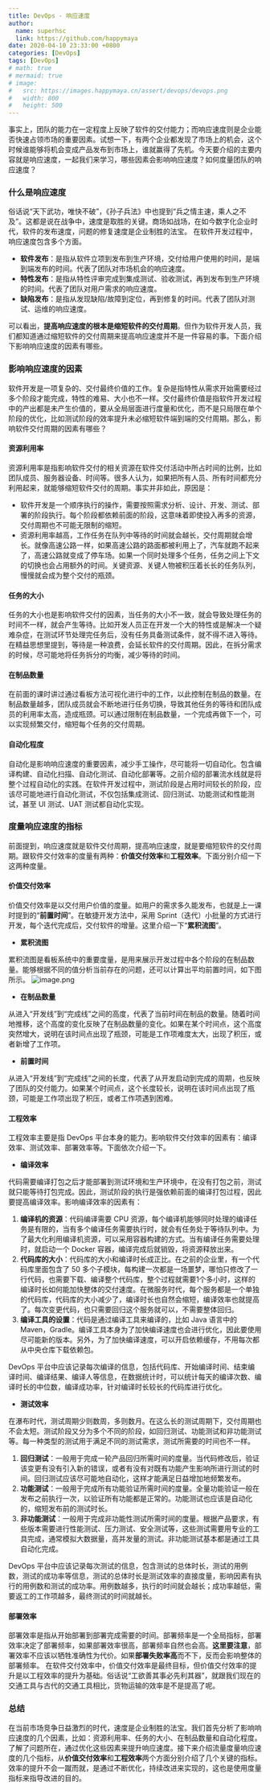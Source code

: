 ```yaml
---
title: DevOps - 响应速度
author:
  name: superhsc
  link: https://github.com/happymaya
date: 2020-04-10 23:33:00 +0800
categories: [DevOps]
tags: [DevOps]
# math: true
# mermaid: true
# image:
#   src: https://images.happymaya.cn/assert/devops/devops.png
#   width: 800
#   height: 500
---
```


事实上，团队的能力在一定程度上反映了软件的交付能力；而响应速度则是企业能否快速占领市场的重要因素。试想一下，有两个企业都发现了市场上的机会，这个时候谁能够将机会变成产品发布到市场上，谁就赢得了先机。今天要介绍的主要内容就是响应速度，一起我们来学习，哪些因素会影响响应速度？如何度量团队的响应速度？

### 什么是响应速度
俗话说“天下武功，唯快不破”，《孙子兵法》中也提到“兵之情主速，乘人之不及”。这都是说在战争中，速度是取胜的关键。商场如战场，在如今数字化企业时代，软件的发布速度，问题的修复速度是企业制胜的法宝。
在软件开发过程中，响应速度包含多个方面。

- **软件发布**：是指从软件立项到发布到生产环境，交付给用户使用的时间，是端到端发布的时间。代表了团队对市场机会的响应速度。
- **特性发布**：是指从特性评审完成到集成测试、验收测试，再到发布到生产环境的时间。代表了团队对用户需求的响应速度。
- **缺陷发布**：是指从发现缺陷/故障到定位，再到修复的时间。代表了团队对测试、运维的响应速度。

可以看出，**提高响应速度的根本是缩短软件的交付周期**。但作为软件开发人员，我们都知道通过缩短软件的交付周期来提高响应速度并不是一件容易的事。下面介绍下影响响应速度的因素有哪些。
### 影响响应速度的因素
软件开发是一项复杂的、交付最终价值的工作。复杂是指特性从需求开始需要经过多个阶段才能完成，特性的难易、大小也不一样。交付最终价值是指软件开发过程中的产出都是未产生价值的，要从全局层面进行度量和优化，而不是只局限在单个阶段的优化，比如测试阶段的效率提升未必缩短软件端到端的交付周期。那么，影响软件交付周期的因素有哪些？
#### 资源利用率
资源利用率是指影响软件交付的相关资源在软件交付活动中所占时间的比例，比如团队成员、服务器设备、时间等。很多人认为，如果把所有人员、所有时间都充分利用起来，就能够缩短软件交付的周期。事实并非如此，原因是：

- 软件开发是一个顺序执行的操作，需要按照需求分析、设计、开发、测试、部署的阶段执行。每个阶段都依赖前面的阶段，这意味着即使投入再多的资源，交付周期也不可能无限制的缩短。
- 资源利用率越高，工作任务在队列中等待的时间就会越长，交付周期就会增长。就像高速公路一样，如果高速公路的路面都被利用上了，汽车就跑不起来了，高速公路就变成了停车场。如果一个同时处理多个任务，任务之间上下文的切换也会占用额外的时间。关键资源、关键人物被积压着长长的任务队列，慢慢就会成为整个交付的瓶颈。
#### 任务的大小
任务的大小也是影响软件交付的因素，当任务的大小不一致，就会导致处理任务的时间不一样，就会产生等待。比如开发人员正在开发一个大的特性或是解决一个疑难杂症，在测试环节处理完任务后，没有任务具备测试条件，就不得不进入等待。在精益思想里提到，等待是一种浪费，会延长软件的交付周期。因此，在拆分需求的时候，尽可能地将任务拆分的均衡，减少等待的时间。
#### 在制品数量
在前面的课时讲过通过看板方法可视化进行中的工作，以此控制在制品的数量。在制品数量越多，团队成员就会不断地进行任务切换，导致其他任务的等待和团队成员的利用率太高，造成瓶颈。可以通过限制在制品数量，一个完成再做下一个，可以实现频繁交付，缩短每个任务的交付周期。
#### 自动化程度
自动化是影响响应速度的重要因素，减少手工操作，尽可能将一切自动化。包含编译构建、自动化扫描、自动化测试、自动化部署等。之前介绍的部署流水线就是将整个过程自动化的实践。在软件开发过程中，测试阶段是占用时间较长的阶段，应该尽可能地进行自动化测试，不仅包括集成测试、回归测试、功能测试和性能测试，甚至 UI 测试、UAT 测试都自动化实现。
### 度量响应速度的指标
前面提到，响应速度就是软件交付周期，提高响应速度，就是要缩短软件的交付周期。跟软件交付效率的度量有两种：**价值交付效率**和**工程效率**。下面分别介绍一下这两种度量。
#### 价值交付效率
价值交付效率是以交付用户价值的度量。如用户的需求多久能发布，也就是上一课时提到的“**前置时间**”。在敏捷开发方法中，采用 Sprint（迭代）小批量的方式进行开发，每个迭代完成后，交付软件的增量。这里介绍一下“**累积流图**”。

- **累积流图**

累积流图是看板系统中的重要度量，是用来展示开发过程中各个阶段的在制品数量。能够根据不同的值分析当前存在的问题，还可以计算出平均前置时间，如下图所示。
![image.png](https://images.happymaya.cn/assert/devops/devops-19-1.png)

- **在制品数量**

从进入“开发线”到“完成线”之间的高度，代表了当前时间在制品的数量。随着时间地推移，这个高度的变化反映了在制品数量的变化。如果在某个时间点，这个高度突然增大，说明在该时间点出现了瓶颈，可能是工作项难度太大，出现了积压，或者新增了工作项。

- **前置时间**

从进入“开发线”到“完成线”之间的长度，代表了从开发启动到完成的周期，也反映了团队的交付能力。如果某个时间点，这个长度较长，说明在该时间点出现了瓶颈，可能是工作项出现了积压，或者工作项遇到困难。
#### 工程效率
工程效率主要是指 DevOps 平台本身的能力。影响软件交付效率的因素有：编译效率、测试效率、部署效率等。下面依次介绍一下。

- **编译效率**

代码需要编译打包之后才能部署到测试环境和生产环境中，在没有打包之前，测试就只能等待打包完成。因此，测试阶段的执行是强依赖前面的编译打包过程，因此要提高编译效率。影响编译效率的因素有：

1. **编译机的资源**：代码编译需要 CPU 资源，每个编译机能够同时处理的编译任务是有限的，当有多个编译任务需要执行时，就会有任务处于等待队列中。为了最大化利用编译机资源，可以采用容器构建的方式。当有编译任务需要处理时，就启动一个 Docker 容器，编译完成后就销毁，将资源释放出来。
2. **代码库的大小**：代码库的大小和编译时长成正比。在之前的企业里，有一个代码库里面包含了 50 多个子模块，每构建一次都是一场噩梦，哪怕只修改了一行代码，也需要下载、编译整个代码库，整个过程就需要1个多小时，这样的编译时长如何能加快整体的交付速度。在微服务时代，每个服务都是一个单独的代码库，代码库的大小减少了，编译时长也自然会缩短，编译效率也就提高了。每次变更代码，也只需要回归这个服务就可以，不需要整体回归。
3. **编译工具的设置**：代码是通过编译工具来编译的，比如 Java 语言中的 Maven，Gradle。编译工具本身为了加快编译速度也会进行优化，因此要使用尽可能新的版本。另外，为了加快编译速度，可以开启依赖缓存，不用每次都从中央仓库下载依赖包。

DevOps 平台中应该记录每次编译的信息，包括代码库、开始编译时间、结束编译时间、编译结果、编译人等信息，在数据统计时，可以统计每天的编译次数、编译时长的中位数，编译成功率，针对编译时长较长的代码库进行优化。

- **测试效率**

在瀑布时代，测试周期少则数周，多则数月。在这么长的测试周期下，交付周期也不会太短。测试阶段又分为多个不同的阶段，如回归测试、功能测试和非功能测试等。每一种类型的测试用于满足不同的测试需求，测试所需要的时间也不一样。

1. **回归测试**：一般用于完成一轮产品回归所需时间的度量。当代码修改后，验证该变更有没有引入新的错误，或者有没有对既有功能产生影响所进行测试的时间。回归测试应该尽可能地自动化，这样才能满足日益增加地频繁发布。
2. **功能测试**：一般用于完成所有功能验证所需时间的度量。全量功能验证一般在发布之前执行一次，以验证所有功能都是正常的。功能测试也应该是自动化的，缩短发布前的测试时长。
3. **非功能测试**：一般用于完成非功能性测试所需时间的度量。根据产品要求，有些版本需要进行性能测试、压力测试、安全测试等，这些测试需要用专业的工具完成，通常模拟大数据量，高并发量的测试。非功能测试基本都是通过工具自动化完成。

DevOps 平台中应该记录每次测试的信息，包含测试的总体时长，测试的用例数，测试的成功率等信息，测试的总体时长是测试效率的直接度量，影响因素有执行的用例数和测试的成功率。用例数越多，执行的时间就会越长；成功率越低，需要返工的工作项越多，最终测试的时间就越长。
#### 部署效率
部署效率是指从开始部署到部署完成需要的时间。部署频率是一个全局指标，部署效率决定了部署频率，如果部署效率很高，部署频率自然也会高。**这里要注意**，部署效率不应该以牺牲准确性为代价。如果**部署失败率高**而不下，反而会影响整体的部署频率。
在软件交付效率中，价值交付效率是最终目标，但价值交付效率的提升是以工程效率的提升为基础。俗话说“工欲善其事必先利其器”，就跟我们现在的交通工具与古代的交通工具相比，货物运输的效率是不是提高了呢。

### 总结
在当前市场竞争日益激烈的时代，速度是企业制胜的法宝。我们首先分析了影响响应速度的几个因素，比如：资源利用率、任务的大小、在制品数量和自动化程度。了解了问题所在，通过优化这些因素来提升响应速度。接下来介绍流量度量响应速度的几个指标，从**价值交付效率**和**工程效率**两个方面分别介绍了几个关键的指标。效率的提升不会一蹴而就，是通过不断优化，持续改进来实现的，这也是使用度量指标来指导改进的目的。
